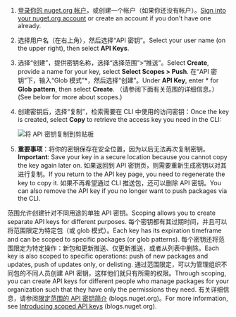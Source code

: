 1. <span data-ttu-id="74830-101">[登录你的 nuget.org 帐户](https://www.nuget.org/users/account/LogOn?returnUrl=%2F)，或创建一个帐户（如果你还没有帐户）。</span><span class="sxs-lookup"><span data-stu-id="74830-101">[Sign into your nuget.org account](https://www.nuget.org/users/account/LogOn?returnUrl=%2F) or create an account if you don't have one already.</span></span>

1. <span data-ttu-id="74830-102">选择用户名（在右上角），然后选择“API 密钥”。</span><span class="sxs-lookup"><span data-stu-id="74830-102">Select your user name (on the upper right), then select **API Keys**.</span></span>

1. <span data-ttu-id="74830-103">选择“创建”，提供密钥名称，选择“选择范围”>“推送”。</span><span class="sxs-lookup"><span data-stu-id="74830-103">Select **Create**, provide a name for your key, select **Select Scopes > Push**.</span></span> <span data-ttu-id="74830-104">在“API 密钥”下，输入“Glob 模式”\*，然后选择“创建”。</span><span class="sxs-lookup"><span data-stu-id="74830-104">Under **API Key**, enter \* for **Glob pattern**, then select **Create**.</span></span> <span data-ttu-id="74830-105">（请参阅下面有关范围的详细信息。）</span><span class="sxs-lookup"><span data-stu-id="74830-105">(See below for more about scopes.)</span></span>

1. <span data-ttu-id="74830-106">创建密钥后，选择“复制”，检索需要在 CLI 中使用的访问密钥：</span><span class="sxs-lookup"><span data-stu-id="74830-106">Once the key is created, select **Copy** to retrieve the access key you need in the CLI:</span></span>

    ![将 API 密钥复制到剪贴板](../media/QS_Create-02-APIKey.png)

1. <span data-ttu-id="74830-108">**重要事项**：将你的密钥保存在安全位置，因为以后无法再次复制密钥。</span><span class="sxs-lookup"><span data-stu-id="74830-108">**Important**: Save your key in a secure location because you cannot copy the key again later on.</span></span> <span data-ttu-id="74830-109">如果返回到 API 密钥页，则需要重新生成密钥以对其进行复制。</span><span class="sxs-lookup"><span data-stu-id="74830-109">If you return to the API key page, you need to regenerate the key to copy it.</span></span> <span data-ttu-id="74830-110">如果不再希望通过 CLI 推送包，还可以删除 API 密钥。</span><span class="sxs-lookup"><span data-stu-id="74830-110">You can also remove the API key if you no longer want to push packages via the CLI.</span></span>

<span data-ttu-id="74830-111">范围允许创建针对不同用途的单独 API 密钥。</span><span class="sxs-lookup"><span data-stu-id="74830-111">Scoping allows you to create separate API keys for different purposes.</span></span> <span data-ttu-id="74830-112">每个密钥都有其过期时间，并且可以将范围限定为特定包（或 glob 模式）。</span><span class="sxs-lookup"><span data-stu-id="74830-112">Each key has its expiration timeframe and can be scoped to specific packages (or glob patterns).</span></span> <span data-ttu-id="74830-113">每个密钥还将范围限定为特定操作：新包和更新推送、仅更新推送，或者从列表中删除。</span><span class="sxs-lookup"><span data-stu-id="74830-113">Each key is also scoped to specific operations: push of new packages and updates, push of updates only, or delisting.</span></span> <span data-ttu-id="74830-114">通过范围限定，可以为管理组织不同包的不同人员创建 API 密钥，这样他们就只有所需的权限。</span><span class="sxs-lookup"><span data-stu-id="74830-114">Through scoping, you can create API keys for different people who manage packages for your organization such that they have only the permissions they need.</span></span> <span data-ttu-id="74830-115">有关详细信息，请参阅[限定范围的 API 密钥简介](https://blog.nuget.org/20170202/introducing-scoped-api-keys.html) (blogs.nuget.org)。</span><span class="sxs-lookup"><span data-stu-id="74830-115">For more information, see [Introducing scoped API keys](https://blog.nuget.org/20170202/introducing-scoped-api-keys.html) (blogs.nuget.org).</span></span>